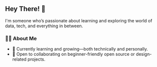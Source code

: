 ## Hey There! 🧍  
I'm someone who’s passionate about learning and exploring the world of data, tech, and everything in between.

### 🧑‍💻 About Me

- 🔭 Currently learning and growing—both technically and personally.
- 🤝 Open to collaborating on beginner-friendly open source or design-related projects.
